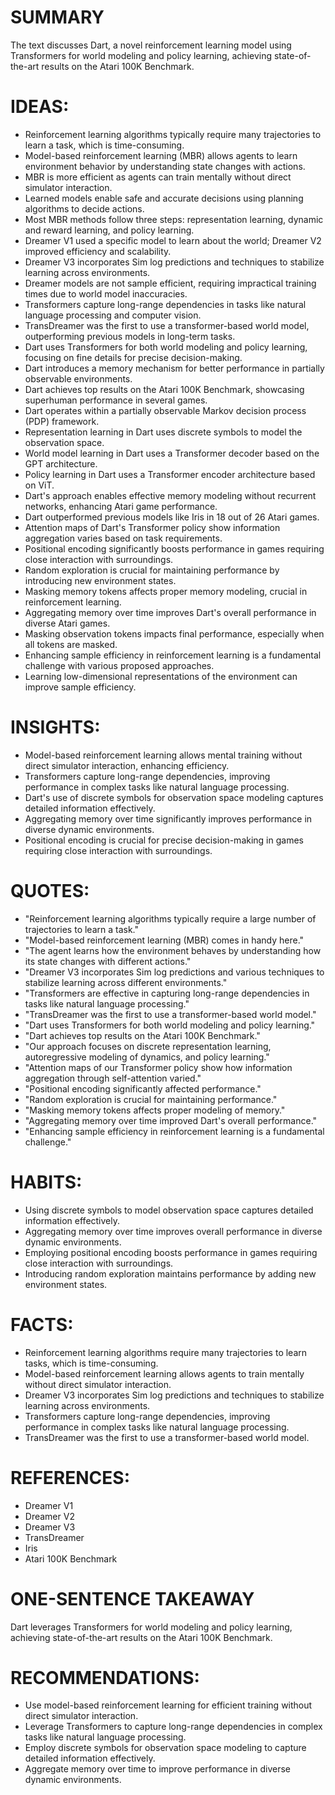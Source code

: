 # SUMMARY
The text discusses Dart, a novel reinforcement learning model using Transformers for world modeling and policy learning, achieving state-of-the-art results on the Atari 100K Benchmark.

# IDEAS:
- Reinforcement learning algorithms typically require many trajectories to learn a task, which is time-consuming.
- Model-based reinforcement learning (MBR) allows agents to learn environment behavior by understanding state changes with actions.
- MBR is more efficient as agents can train mentally without direct simulator interaction.
- Learned models enable safe and accurate decisions using planning algorithms to decide actions.
- Most MBR methods follow three steps: representation learning, dynamic and reward learning, and policy learning.
- Dreamer V1 used a specific model to learn about the world; Dreamer V2 improved efficiency and scalability.
- Dreamer V3 incorporates Sim log predictions and techniques to stabilize learning across environments.
- Dreamer models are not sample efficient, requiring impractical training times due to world model inaccuracies.
- Transformers capture long-range dependencies in tasks like natural language processing and computer vision.
- TransDreamer was the first to use a transformer-based world model, outperforming previous models in long-term tasks.
- Dart uses Transformers for both world modeling and policy learning, focusing on fine details for precise decision-making.
- Dart introduces a memory mechanism for better performance in partially observable environments.
- Dart achieves top results on the Atari 100K Benchmark, showcasing superhuman performance in several games.
- Dart operates within a partially observable Markov decision process (PDP) framework.
- Representation learning in Dart uses discrete symbols to model the observation space.
- World model learning in Dart uses a Transformer decoder based on the GPT architecture.
- Policy learning in Dart uses a Transformer encoder architecture based on ViT.
- Dart's approach enables effective memory modeling without recurrent networks, enhancing Atari game performance.
- Dart outperformed previous models like Iris in 18 out of 26 Atari games.
- Attention maps of Dart's Transformer policy show information aggregation varies based on task requirements.
- Positional encoding significantly boosts performance in games requiring close interaction with surroundings.
- Random exploration is crucial for maintaining performance by introducing new environment states.
- Masking memory tokens affects proper memory modeling, crucial in reinforcement learning.
- Aggregating memory over time improves Dart's overall performance in diverse Atari games.
- Masking observation tokens impacts final performance, especially when all tokens are masked.
- Enhancing sample efficiency in reinforcement learning is a fundamental challenge with various proposed approaches.
- Learning low-dimensional representations of the environment can improve sample efficiency.

# INSIGHTS:
- Model-based reinforcement learning allows mental training without direct simulator interaction, enhancing efficiency.
- Transformers capture long-range dependencies, improving performance in complex tasks like natural language processing.
- Dart's use of discrete symbols for observation space modeling captures detailed information effectively.
- Aggregating memory over time significantly improves performance in diverse dynamic environments.
- Positional encoding is crucial for precise decision-making in games requiring close interaction with surroundings.

# QUOTES:
- "Reinforcement learning algorithms typically require a large number of trajectories to learn a task."
- "Model-based reinforcement learning (MBR) comes in handy here."
- "The agent learns how the environment behaves by understanding how its state changes with different actions."
- "Dreamer V3 incorporates Sim log predictions and various techniques to stabilize learning across different environments."
- "Transformers are effective in capturing long-range dependencies in tasks like natural language processing."
- "TransDreamer was the first to use a transformer-based world model."
- "Dart uses Transformers for both world modeling and policy learning."
- "Dart achieves top results on the Atari 100K Benchmark."
- "Our approach focuses on discrete representation learning, autoregressive modeling of dynamics, and policy learning."
- "Attention maps of our Transformer policy show how information aggregation through self-attention varied."
- "Positional encoding significantly affected performance."
- "Random exploration is crucial for maintaining performance."
- "Masking memory tokens affects proper modeling of memory."
- "Aggregating memory over time improved Dart's overall performance."
- "Enhancing sample efficiency in reinforcement learning is a fundamental challenge."

# HABITS:
- Using discrete symbols to model observation space captures detailed information effectively.
- Aggregating memory over time improves overall performance in diverse dynamic environments.
- Employing positional encoding boosts performance in games requiring close interaction with surroundings.
- Introducing random exploration maintains performance by adding new environment states.

# FACTS:
- Reinforcement learning algorithms require many trajectories to learn tasks, which is time-consuming.
- Model-based reinforcement learning allows agents to train mentally without direct simulator interaction.
- Dreamer V3 incorporates Sim log predictions and techniques to stabilize learning across environments.
- Transformers capture long-range dependencies, improving performance in complex tasks like natural language processing.
- TransDreamer was the first to use a transformer-based world model.

# REFERENCES:
- Dreamer V1
- Dreamer V2
- Dreamer V3
- TransDreamer
- Iris
- Atari 100K Benchmark

# ONE-SENTENCE TAKEAWAY
Dart leverages Transformers for world modeling and policy learning, achieving state-of-the-art results on the Atari 100K Benchmark.

# RECOMMENDATIONS:
- Use model-based reinforcement learning for efficient training without direct simulator interaction.
- Leverage Transformers to capture long-range dependencies in complex tasks like natural language processing.
- Employ discrete symbols for observation space modeling to capture detailed information effectively.
- Aggregate memory over time to improve performance in diverse dynamic environments.
